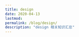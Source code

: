 ```yaml
---
title: design
date: 2020-04-13
lastmod: 
permalink: /blog/design/
description: "design 相关知识汇总"
---
```

